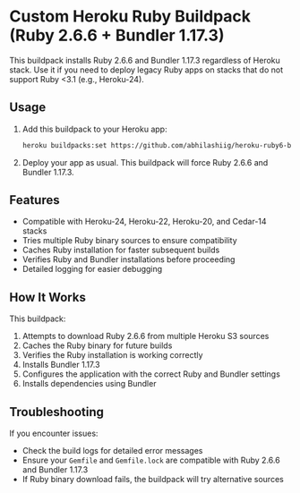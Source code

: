 # Custom Heroku Ruby Buildpack (Ruby 2.6.6 + Bundler 1.17.3)

This buildpack installs Ruby 2.6.6 and Bundler 1.17.3 regardless of Heroku stack. Use it if you need to deploy legacy Ruby apps on stacks that do not support Ruby <3.1 (e.g., Heroku-24).

## Usage

1. Add this buildpack to your Heroku app:

   ```sh
   heroku buildpacks:set https://github.com/abhilashiig/heroku-ruby6-buildpack
   ```

2. Deploy your app as usual. This buildpack will force Ruby 2.6.6 and Bundler 1.17.3.

## Features

- Compatible with Heroku-24, Heroku-22, Heroku-20, and Cedar-14 stacks
- Tries multiple Ruby binary sources to ensure compatibility
- Caches Ruby installation for faster subsequent builds
- Verifies Ruby and Bundler installations before proceeding
- Detailed logging for easier debugging

## How It Works

This buildpack:

1. Attempts to download Ruby 2.6.6 from multiple Heroku S3 sources
2. Caches the Ruby binary for future builds
3. Verifies the Ruby installation is working correctly
4. Installs Bundler 1.17.3
5. Configures the application with the correct Ruby and Bundler settings
6. Installs dependencies using Bundler

## Troubleshooting

If you encounter issues:

- Check the build logs for detailed error messages
- Ensure your `Gemfile` and `Gemfile.lock` are compatible with Ruby 2.6.6 and Bundler 1.17.3
- If Ruby binary download fails, the buildpack will try alternative sources
